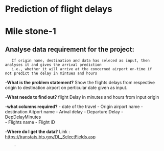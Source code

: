 # Prediction of flight delays

# **Mile stone-1**

## **Analyse data requirement for the project:**
       If origin name, destination and data has seleced as input, then analyses it and gives the arrival prediction
       i.e., whether it will arrive at the concerned airport on-time if not predict the delay in mintues and hours 


   -**What is the problem statement?**
         Show the flights delays from respective origin to destination airport on perticular date given as input.
        
   -**What needs to find out?**
         flight Delay in minutes and hours from input origin
        
   -**what columns required?**
        - date of the travel
        - Origin airport name
        - destination Aitport name
        - Arival delay
        - Departure Delay
        - DepDelayMinutes         
        - Flights name
        - Flight ID

   -**Where do I get the data?**
        Link : https://transtats.bts.gov/DL_SelectFields.asp
        
        - 
        
        
